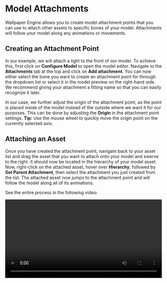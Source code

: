 # Model Attachments

Wallpaper Engine allows you to create model attachment points that you can use to attach other assets to specific bones of your model. Attachments will follow your model along any animations or movements.

## Creating an Attachment Point

In our example, we will attach a light to the front of our model. To achieve this, first click on **Configure Model** to open the model editor. Navigate to the **Attachments** tab at the top and click on **Add attachment**. You can now either select the bone you want to create an attachment point for through the dropdown list or select it in the model preview on the right-hand side. We recommend giving your attachment a fitting name so that you can easily recognize it later.

In our case, we further adjust the origin of the attachment point, as the point is placed inside of the model instead of the outside where we want it for our purposes. This can be done by adjusting the **Origin** in the attachment point settings. **Tip:** Use the mouse wheel to quickly move the origin point on the currently selected axis.

## Attaching an Asset

Once you have created the attachment point, navigate back to your asset list and drag the asset that you want to attach onto your model and swerve to the right. It should now be located in the hierarchy of your model asset. Now, right-click on the attached asset, hover over **Hierarchy**, followed by **Set Parent Attachment**, then select the attachment you just created from the list. The attached asset now jumps to the attachment point and will follow the model along all of its animations.

See the entire process in the following video:

<video width="100%" controls>
  <source src="/videos/model_attachment.mp4" type="video/mp4">
  Your browser does not support the video tag.
</video>
